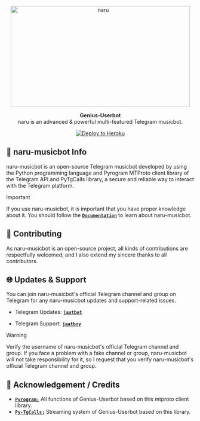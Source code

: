 <p align="center">
<a href="https://github.com/NARUJAT/naru"><img src="https://graph.org/file/f4e175b28e96bc3fb4cf4.jpg" height="270" width="480" alt="naru"/></a>
</p>

<p align="center">
<b>Genius-Userbot</b><br/>
naru is an advanced & powerful multi-featured Telegram musicbot.
</p>

<p align="center">
<a href="https://heroku.com/deploy?template=https://github.com/NARUJAT/naru">
<img src="AdityaHalder/resource/images/Heroku.svg" alt="Deploy to Heroku"></a>
</p>

<h2>🤖 naru-musicbot Info</h2>
<p title="naru">naru-musicbot is an open-source Telegram musicbot developed by using the Python programming language and Pyrogram MTProto client library of the Telegram API and PyTgCalls library, a secure and reliable way to interact with the Telegram platform.</p>

> [!IMPORTANT]
> If you use naru-musicbot, it is important that you have proper knowledge about it. You should follow the [**`Documentation`**](https://t.me/mr_naru) to learn about naru-musicbot.

<h2>🤝 Contributing</h2>
<p title="Contributing">As naru-musicbot is an open-source project, all kinds of contributions are respectfully welcomed, and I also extend my sincere thanks to all contributors.</p>

<h2>🌐 Updates & Support</h2>
<p title="Support">You can join naru-musicbot's official Telegram channel and group on Telegram for any naru-musicbot updates and support-related issues.</p>

- Telegram Updates: [**`jaatbot`**](https://t.me/brokenshayri1)

- Telegram Support: [**`jaatboy`**](https://t.me/shayrigalibki)
> [!WARNING]  
> Verify the username of naru-musicbot's official Telegram channel and group. If you face a problem with a fake channel or group, naru-musicbot will not take responsibility for it, so I request that you verify naru-musicbot's official Telegram channel and group.


<h2>📑 Acknowledgement / Credits</h2>

- [**`Pyrogram:`**](https://github.com/pyrogram) All functions of Genius-Userbot based on this mtproto client library.
- [**`Py-TgCalls:`**](https://github.com/py-tgcalls) Streaming system of Genius-Userbot based on this library.
